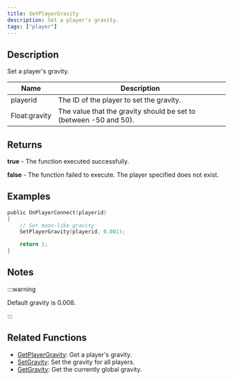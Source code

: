 ```yaml
---
title: SetPlayerGravity
description: Set a player's gravity.
tags: ["player"]
---
```


<VersionWarn version='omp v1.1.0.2612' />

## Description

Set a player's gravity.

| Name          | Description                                                       |
| ------------- | ----------------------------------------------------------------- |
| playerid      | The ID of the player to set the gravity.                          |
| Float:gravity | The value that the gravity should be set to (between -50 and 50). |

## Returns

**true** - The function executed successfully.

**false** - The function failed to execute. The player specified does not exist.

## Examples

```c
public OnPlayerConnect(playerid)
{
    // Set moon-like gravity
    SetPlayerGravity(playerid, 0.001);

    return 1;
}
```

## Notes

:::warning

Default gravity is 0.008.

:::

## Related Functions

- [GetPlayerGravity](GetPlayerGravity): Get a player's gravity.
- [SetGravity](SetGravity): Set the gravity for all players.
- [GetGravity](GetGravity): Get the currently global gravity.
